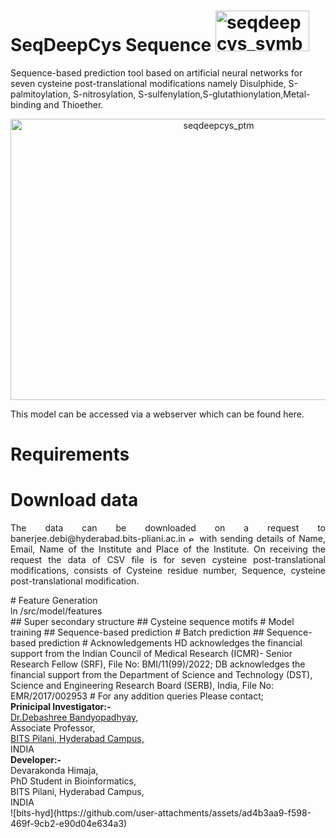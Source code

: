 # SeqDeepCys Sequence <img width="150" height="65" alt="seqdeepcys_symbol" src="https://github.com/user-attachments/assets/5b0a1219-594b-4172-8346-b4e00780f116" />

Sequence-based prediction tool based on artificial neural networks for seven cysteine post-translational modifications namely Disulphide, S-palmitoylation, S-nitrosylation, S-sulfenylation,S-glutathionylation,Metal-binding and Thioether.<br>

<p align="center">
  <img width="650" height="450" alt="seqdeepcys_ptm" src="https://github.com/user-attachments/assets/f8ce293b-ecfe-4f42-9bda-480482583597" />
</p>

This model can be accessed via a webserver which can be found here.<br>

# Requirements




# Download data <br>
<p align="justify">
The data can be downloaded on a request to banerjee.debi@hyderabad.bits-pliani.ac.in <img width="12" height="12" alt="email-envelope-button-svgrepo-com" src="https://github.com/user-attachments/assets/6d7a5040-71b5-4f18-9959-6adc86f1214d" /> with sending details of Name, Email, Name of the Institute and Place of the Institute. On receiving the request the data of CSV file is for seven cysteine post-translational modifications, consists of Cysteine residue number, Sequence, cysteine post-translational modification.</p>
# Feature Generation<br>
ln /src/model/features<br>
## Super secondary structure
## Cysteine sequence motifs 
# Model training 
## Sequence-based prediction 
# Batch prediction 
## Sequence-based prediction
# Acknowledgements
HD acknowledges the financial support from the Indian Council of Medical Research (ICMR)- Senior Research Fellow (SRF), File No: BMI/11(99)/2022; DB acknowledges the financial support from the Department of Science and Technology (DST), Science and Engineering Research Board (SERB), India, File No: EMR/2017/002953
# For any addition queries 
Please contact;<br>
<b>Prinicipal Investigator:-</b><br>
<a href=https://www.bits-pilani.ac.in/hyderabad/debasri-bandyopadhyay/>Dr.Debashree Bandyopadhyay,</a><br>
Associate Professor,<br>
<a href=https://www.bits-pilani.ac.in/hyderabad/>BITS Pilani, Hyderabad Campus,</a><br>
INDIA<br>
<b>Developer:-</b><br> 
Devarakonda Himaja,<br>
PhD Student in Bioinformatics,<br>
BITS Pilani, Hyderabad Campus,<br>
INDIA<br>
![bits-hyd](https://github.com/user-attachments/assets/ad4b3aa9-f598-469f-9cb2-e90d04e634a3)

